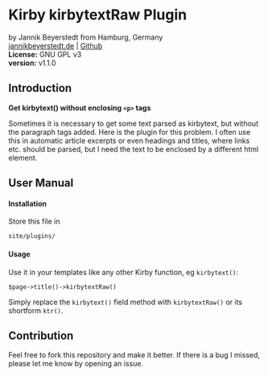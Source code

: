 # Kirby kirbytextRaw Plugin
by Jannik Beyerstedt from Hamburg, Germany  
[jannikbeyerstedt.de](http://jannikbeyerstedt.de) | [Github](https://github.com/jbeyerstedt)  
**License:** GNU GPL v3  
**version:** v1.1.0

## Introduction
**Get kirbytext() without enclosing `<p>` tags**

Sometimes it is necessary to get some text parsed as kirbytext, but without the paragraph tags added. Here is the plugin for this problem. I often use this in automatic article excerpts or even headings and titles, where links etc. should be parsed, but I need the text to be enclosed by a different html element.

## User Manual

#### Installation
Store this file in

    site/plugins/

#### Usage
Use it in your templates like any other Kirby function, eg `kirbytext()`:

    $page->title()->kirbytextRaw()

Simply replace the `kirbytext()` field method with `kirbytextRaw()` or its shortform `ktr()`.


## Contribution
Feel free to fork this repository and make it better. If there is a bug I missed, please let me know by opening an issue.
